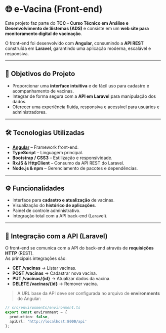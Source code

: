# 🌐 e-Vacina (Front-end)

Este projeto faz parte do **TCC – Curso Técnico em Análise e Desenvolvimento de Sistemas (ADS)** e consiste em um **web site para monitoramento digital de vacinação**.  

O front-end foi desenvolvido com **Angular**, consumindo a **API REST** construída em **Laravel**, garantindo uma aplicação moderna, escalável e responsiva.

---

## 📌 Objetivos do Projeto
- Proporcionar uma **interface intuitiva** e de fácil uso para cadastro e acompanhamento de vacinas.  
- Integrar de forma segura com a **API em Laravel** para manipulação dos dados.  
- Oferecer uma experiência fluida, responsiva e acessível para usuários e administradores.  

---

## 🛠️ Tecnologias Utilizadas
- **[Angular](https://angular.io/)** – Framework front-end.  
- **TypeScript** – Linguagem principal.  
- **Bootstrap / CSS3** – Estilização e responsividade.  
- **RxJS & HttpClient** – Consumo da API REST do Laravel.  
- **Node.js & npm** – Gerenciamento de pacotes e dependências.  

---

## ⚙️ Funcionalidades
- Interface para **cadastro e atualização** de vacinas.  
- Visualização do **histórico de aplicações**.  
- Painel de controle administrativo.  
- Integração total com a API back-end (Laravel).  

---

## 🔗 Integração com a API (Laravel)
O front-end se comunica com a API do back-end através de **requisições HTTP** (REST).  
As principais integrações são:  

- **GET /vacinas** → Listar vacinas.  
- **POST /vacinas** → Cadastrar nova vacina.  
- **PUT /vacinas/{id}** → Atualizar dados da vacina.  
- **DELETE /vacinas/{id}** → Remover vacina.  

> A URL base da API deve ser configurada no arquivo de **environments** do Angular:
```ts
// src/environments/environment.ts
export const environment = {
  production: false,
  apiUrl: 'http://localhost:8000/api'
};
